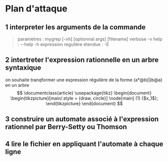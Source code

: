 # Plan d'attaque
## 1 interpreter les arguments de la commande
>paramètres :  mygrep [-vh] [optionnal args] [filename]
    verbose  -v
    help : --help -h
    expression regulière étendue : -E <er>
    
## 2 intertreter l'expression rationnelle en un arbre syntaxique
on souhaite tranqformer une expression régulière de la forme (a*@b)|(b@a) en un arbre
$$
\documentclass{article} 
\usepackage{tikz} 
\begin{document} 
\begin{tikzpicture}[main/.style = {draw, circle}] 
\node[main] (1) {$x_1$}; 
\end{tikzpicture} 
\end{document}
$$      
## 3 construire un automate associé à l'expression rationnel par Berry-Setty ou Thomson
## 4 lire le fichier en appliquant l'automate à chaque ligne